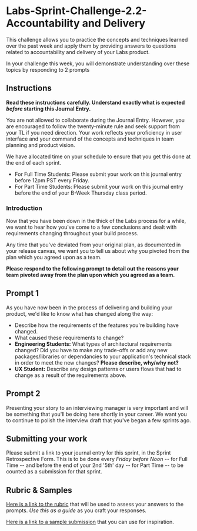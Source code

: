 # Labs-Sprint-Challenge-2.2-Accountability and Delivery

This challenge allows you to practice the concepts and techniques learned over the past week and apply them by providing answers to questions related to accountability and delivery of your Labs product.

In your challenge this week, you will demonstrate understanding over these topics by responding to 2 prompts

## Instructions

**Read these instructions carefully. Understand exactly what is expected _before_ starting this Journal Entry.**

You are not allowed to collaborate during the Journal Entry. However, you are encouraged to follow the twenty-minute rule and seek support from your TL if you need direction. Your work reflects your proficiency in user interface and your command of the concepts and techniques in team planning and product vision.

We have allocated time on your schedule to ensure that you get this done at the end of each sprint.

- For Full Time Students: Please submit your work on this journal entry before 12pm PST every Friday.
- For Part Time Students: Please submit your work on this journal entry before the end of your B-Week Thursday class period.

### Introduction

Now that you have been down in the thick of the Labs process for a while, we want to hear how you've come to a few conclusions and dealt with requirements changing throughout your build process.

Any time that you've deviated from your original plan, as documented in your release canvas, we want you to tell us about why you pivoted from the plan which you agreed upon as a team.

**Please respond to the following prompt to detail out the reasons your team pivoted away from the plan upon which you agreed as a team.**

## Prompt 1

As you have now been in the process of delivering and building your product, we'd like to know what has changed along the way:

- Describe how the requirements of the features you're building have changed.
- What caused these requirements to change?
- **Engineering Students:** What types of architectural requirements changed? Did you have to make any trade-offs or add any new packages/libraries or dependancies to your application's technical stack in order to meet the new changes? **Please describe, why/why not?**
- **UX Student:** Describe any design patterns or users flows that had to change as a result of the requirements above.

## Prompt 2

Presenting your story to an interviewing manager is very important and will be something that you'll be doing here shortly in your career. We want you to continue to polish the interview draft that you've began a few sprints ago.

## Submitting your work

Please submit a link to your journal entry for this sprint, in the Sprint Retrospective Form. This is to be done every _Friday before Noon_ -- for Full Time -- and before the end of your 2nd '5th' day -- for Part Time -- to be counted as a submission for that sprint.

## Rubric & Samples

[Here is a link to the rubric](https://www.notion.so/lambdaschool/2-2-Rubric-Accountability-and-Delivery-a35bcf0776194cdbba1c849007860b46) that will be used to assess your answers to the prompts. _Use this as a guide_ as you craft your responses.

[Here is a link to a sample submission](https://www.notion.so/lambdaschool/2-2-Accountability-and-Delivery-Diff-Entry-4dc1dbb2b1164b74849cd065adf8e209) that you can use for inspiration.
